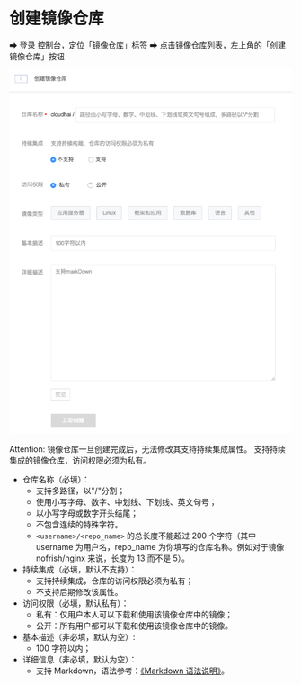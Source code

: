 # 创建镜像仓库

➡ 登录 [控制台](https://c.163.com/dashboard#/m/mirrorRepo/)，定位「镜像仓库」标签
➡ 点击镜像仓库列表，左上角的「创建镜像仓库」按钮

![](../image/使用指南-创建镜像仓库-创建.png)

<span>Attention:</span>
镜像仓库一旦创建完成后，无法修改其支持持续集成属性。
支持持续集成的镜像仓库，访问权限必须为私有。


* 仓库名称（必填）：
	* 支持多路径，以"/"分割；
    * 使用小写字母、数字、中划线、下划线、英文句号；
    * 以小写字母或数字开头结尾；
    * 不包含连续的特殊字符。
    * `<username>/<repo_name>` 的总长度不能超过 200 个字符（其中 username 为用户名，repo_name 为你填写的仓库名称。例如对于镜像 nofrish/nginx 来说，长度为 13 而不是 5）。
* 持续集成（必填，默认不支持）：
	* 支持持续集成，仓库的访问权限必须为私有；
	* 不支持后期修改该属性。
* 访问权限（必填，默认私有）：
    * 私有：仅用户本人可以下载和使用该镜像仓库中的镜像；
    * 公开：所有用户都可以下载和使用该镜像仓库中的镜像。
* 基本描述（非必填，默认为空）:
    * 100 字符以内；
* 详细信息（非必填，默认为空）：
    * 支持 Markdown，语法参考：[《Markdown 语法说明》](http://www.appinn.com/markdown/)。
